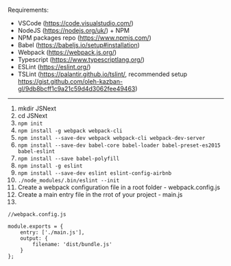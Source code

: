 Requirements:
- VSCode (https://code.visualstudio.com/)
- NodeJS (https://nodejs.org/uk/) + NPM
- NPM packages repo (https://www.npmjs.com/)
- Babel (https://babeljs.io/setup#installation)
- Webpack (https://webpack.js.org/)
- Typescript (https://www.typescriptlang.org/)
- ESLint (https://eslint.org/)
- TSLint (https://palantir.github.io/tslint/, recommended setup https://gist.github.com/oleh-kazban-gl/9db8bcff1c9a21c59d4d3062fee49463)

---

1. mkdir JSNext
2. cd JSNext
3. ```npm init```
4. ```npm install -g webpack webpack-cli```
5. ```npm install --save-dev webpack webpack-cli webpack-dev-server```
6. ```npm install --save-dev babel-core babel-loader babel-preset-es2015 babel-eslint```
6. ```npm install --save babel-polyfill```
7. ```npm install -g eslint```
8. ```npm install --save-dev eslint eslint-config-airbnb```
9. ```./node_modules/.bin/eslint --init```
10. Create a webpack configuration file in a root folder - webpack.config.js
11. Create a main entry file in the rrot of your project - main.js
12. 
```
//webpack.config.js

module.exports = {
    entry: ['./main.js'],
    output: {
        filename: 'dist/bundle.js'
    }
};
```

<!-- xxx. ```npm install --save-dev typescript ts-loader``` -->
<!-- xxx. ```npm install --save-dev tslint``` -->

